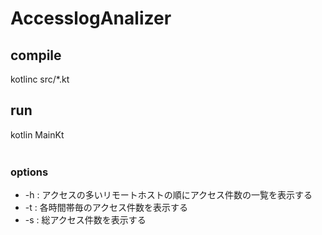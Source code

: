 # AccesslogAnalizer

## compile

kotlinc src/*.kt

## run

kotlin MainKt <option>

### options

- -h : アクセスの多いリモートホストの順にアクセス件数の一覧を表示する
- -t : 各時間帯毎のアクセス件数を表示する
- -s : 総アクセス件数を表示する
